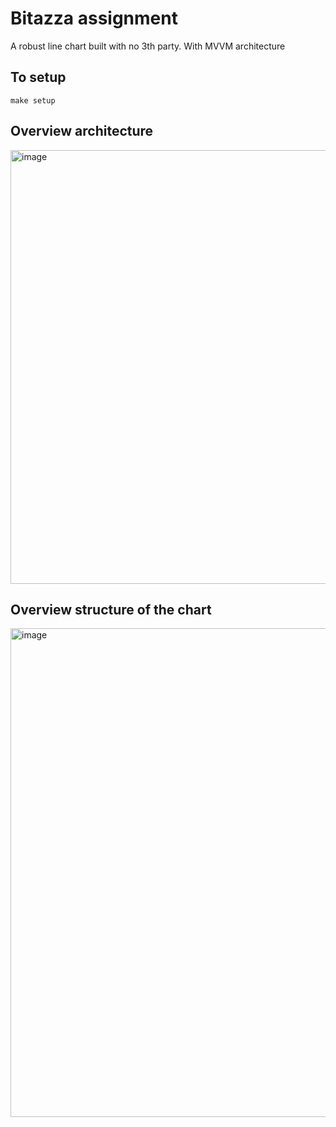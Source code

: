 # Bitazza assignment

A robust line chart built with no 3th party. With MVVM architecture

## To setup 

``` make setup ```

## Overview architecture

<img width="694" alt="image" src="https://github.com/narate1973/bitcoin_chart_assignment/assets/37734821/a7c613fa-a5b9-4977-8327-b43eeeafd8fc">

## Overview structure of the chart

<img width="782" alt="image" src="https://github.com/narate1973/bitcoin_chart_assignment/assets/37734821/9f8f5031-08b6-49e9-ad93-6c33e5434c5d">

